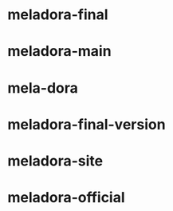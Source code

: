 # meladora-final
# meladora-main
# mela-dora
# meladora-final-version
# meladora-site
# meladora-official

